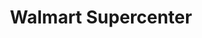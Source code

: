 ---
title: "Walmart Supercenter"
url: /lawton/walmart-supercenter-northwest-quannah-parker-trail/
shop: supermarket
---